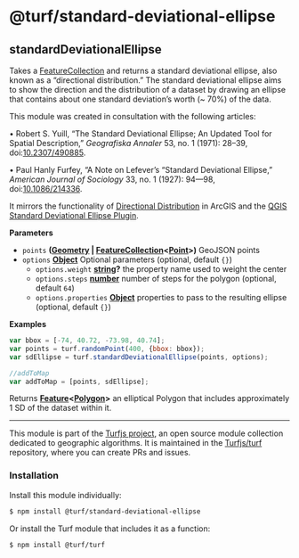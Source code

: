 # @turf/standard-deviational-ellipse

<!-- Generated by documentation.js. Update this documentation by updating the source code. -->

## standardDeviationalEllipse

Takes a [FeatureCollection](http://geojson.org/geojson-spec.html#feature-collection-objects) and returns a standard deviational ellipse,
also known as a “directional distribution.” The standard deviational ellipse
aims to show the direction and the distribution of a dataset by drawing
an ellipse that contains about one standard deviation’s worth (~ 70%) of the
data.

This module was created in consultation with the following articles:

• Robert S. Yuill, “The Standard Deviational Ellipse; An Updated Tool for
Spatial Description,” _Geografiska Annaler_ 53, no. 1 (1971): 28–39,
doi:[10.2307/490885](https://doi.org/10.2307/490885).

• Paul Hanly Furfey, “A Note on Lefever’s “Standard Deviational Ellipse,”
_American Journal of Sociology_ 33, no. 1 (1927): 94—98,
doi:[10.1086/214336](https://doi.org/10.1086/214336).

It mirrors the functionality of [Directional Distribution](http://desktop.arcgis.com/en/arcmap/10.3/tools/spatial-statistics-toolbox/directional-distribution.htm) in ArcGIS and the [QGIS Standard Deviational Ellipse Plugin](http://arken.nmbu.no/~havatv/gis/qgisplugins/SDEllipse/).

**Parameters**

-   `points` **([Geometry](http://geojson.org/geojson-spec.html#geometry) \| [FeatureCollection](http://geojson.org/geojson-spec.html#feature-collection-objects)&lt;[Point](http://geojson.org/geojson-spec.html#point)>)** GeoJSON points
-   `options` **[Object](https://developer.mozilla.org/en-US/docs/Web/JavaScript/Reference/Global_Objects/Object)** Optional parameters (optional, default `{}`)
    -   `options.weight` **[string](https://developer.mozilla.org/en-US/docs/Web/JavaScript/Reference/Global_Objects/String)?** the property name used to weight the center
    -   `options.steps` **[number](https://developer.mozilla.org/en-US/docs/Web/JavaScript/Reference/Global_Objects/Number)** number of steps for the polygon (optional, default `64`)
    -   `options.properties` **[Object](https://developer.mozilla.org/en-US/docs/Web/JavaScript/Reference/Global_Objects/Object)** properties to pass to the resulting ellipse (optional, default `{}`)

**Examples**

```javascript
var bbox = [-74, 40.72, -73.98, 40.74];
var points = turf.randomPoint(400, {bbox: bbox});
var sdEllipse = turf.standardDeviationalEllipse(points, options);

//addToMap
var addToMap = [points, sdEllipse];
```

Returns **[Feature](http://geojson.org/geojson-spec.html#feature-objects)&lt;[Polygon](http://geojson.org/geojson-spec.html#polygon)>** an elliptical Polygon that includes approximately 1 SD of the dataset within it.

<!-- This file is automatically generated. Please don't edit it directly:
if you find an error, edit the source file (likely index.js), and re-run
./scripts/generate-readmes in the turf project. -->

---

This module is part of the [Turfjs project](http://turfjs.org/), an open source
module collection dedicated to geographic algorithms. It is maintained in the
[Turfjs/turf](https://github.com/Turfjs/turf) repository, where you can create
PRs and issues.

### Installation

Install this module individually:

```sh
$ npm install @turf/standard-deviational-ellipse
```

Or install the Turf module that includes it as a function:

```sh
$ npm install @turf/turf
```
